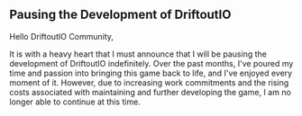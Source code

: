 ## Pausing the Development of DriftoutIO 

Hello DriftoutIO Community,

It is with a heavy heart that I must announce that I will be pausing the development of DriftoutIO indefinitely. Over the past months, I've poured my time and passion into bringing this game back to life, and I've enjoyed every moment of it. However, due to increasing work commitments and the rising costs associated with maintaining and further developing the game, I am no longer able to continue at this time.

